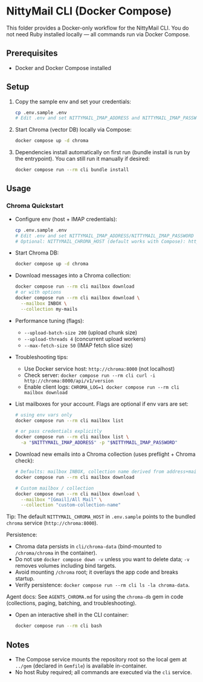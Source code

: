 # NittyMail CLI (Docker Compose)

This folder provides a Docker-only workflow for the NittyMail CLI. You do not need Ruby installed locally — all commands run via Docker Compose.

## Prerequisites

- Docker and Docker Compose installed

## Setup

1. Copy the sample env and set your credentials:
   ```bash
   cp .env.sample .env
   # Edit .env and set NITTYMAIL_IMAP_ADDRESS and NITTYMAIL_IMAP_PASSWORD
   ```

2. Start Chroma (vector DB) locally via Compose:
   ```bash
   docker compose up -d chroma
   ```

3. Dependencies install automatically on first run (bundle install is run by the entrypoint). You can still run it manually if desired:
   ```bash
   docker compose run --rm cli bundle install
   ```

## Usage

### Chroma Quickstart

- Configure env (host + IMAP credentials):
  ```bash
  cp .env.sample .env
  # Edit .env and set NITTYMAIL_IMAP_ADDRESS/NITTYMAIL_IMAP_PASSWORD
  # Optional: NITTYMAIL_CHROMA_HOST (default works with Compose): http://chroma:8000
  ```

- Start Chroma DB:
  ```bash
  docker compose up -d chroma
  ```

- Download messages into a Chroma collection:
  ```bash
  docker compose run --rm cli mailbox download
  # or with options
  docker compose run --rm cli mailbox download \
    --mailbox INBOX \
    --collection my-mails
  ```

- Performance tuning (flags):
  - `--upload-batch-size 200` (upload chunk size)
  - `--upload-threads 4` (concurrent upload workers)
  - `--max-fetch-size 50` (IMAP fetch slice size)

- Troubleshooting tips:
  - Use Docker service host: `http://chroma:8000` (not localhost)
  - Check server: `docker compose run --rm cli curl -i http://chroma:8000/api/v1/version`
  - Enable client logs: `CHROMA_LOG=1 docker compose run --rm cli mailbox download`

- List mailboxes for your account. Flags are optional if env vars are set:
  ```bash
  # using env vars only
  docker compose run --rm cli mailbox list

  # or pass credentials explicitly
  docker compose run --rm cli mailbox list \
    -a "$NITTYMAIL_IMAP_ADDRESS" -p "$NITTYMAIL_IMAP_PASSWORD"
  ```

- Download new emails into a Chroma collection (uses preflight + Chroma check):
  ```bash
  # Defaults: mailbox INBOX, collection name derived from address+mailbox, host from NITTYMAIL_CHROMA_HOST
  docker compose run --rm cli mailbox download

  # Custom mailbox / collection
  docker compose run --rm cli mailbox download \
    --mailbox "[Gmail]/All Mail" \
    --collection "custom-collection-name"
  ```

Tip: The default `NITTYMAIL_CHROMA_HOST` in `.env.sample` points to the bundled `chroma` service (`http://chroma:8000`).

Persistence:
- Chroma data persists in `cli/chroma-data` (bind-mounted to `/chroma/chroma` in the container).
- Do not use `docker compose down -v` unless you want to delete data; `-v` removes volumes including bind targets.
- Avoid mounting `/chroma` root; it overlays the app code and breaks startup.
- Verify persistence: `docker compose run --rm cli ls -la chroma-data`.

Agent docs: See `AGENTS_CHROMA.md` for using the `chroma-db` gem in code (collections, paging, batching, and troubleshooting).

- Open an interactive shell in the CLI container:
  ```bash
  docker compose run --rm cli bash
  ```

## Notes

- The Compose service mounts the repository root so the local gem at `../gem` (declared in `Gemfile`) is available in-container.
- No host Ruby required; all commands are executed via the `cli` service.
